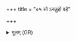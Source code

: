 +++
title = "०५ सो ऽनडुहो वहे"

+++
<details><summary>मूलम् (GR)</summary>

सो ऽनडुहो वहे ऽक्रमत  
सर्वाँल् लोकान् प्राजानात् ॥
</details>
